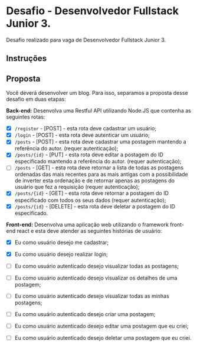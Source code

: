 # Desafio - Desenvolvedor Fullstack Junior 3.
Desafio realizado para vaga de Desenvolvedor Fullstack Junior 3.

## Instruções

## Proposta
Você deverá desenvolver um blog. Para isso, separamos a proposta desse desafio em duas etapas:

**Back-end:**
Desenvolva uma Restful API utilizando Node.JS que contenha as seguintes rotas:
- [X] `/register` - [POST] - esta rota deve cadastrar um usuário;
- [X] `/login` - [POST] - esta rota deve autenticar um usuário;
- [X] `/posts` - [POST] - esta rota deve cadastrar uma postagem mantendo a referência do autor. (requer autenticação);
- [X] `/posts/{id}` - [PUT] - esta rota deve editar a postagem do ID especificado mantendo a referência do autor. (requer autenticação);
- [ ] `/posts` - [GET] - esta rota deve retornar a lista de todas as postagens ordenadas das mais recentes para as mais antigas com a possibilidade de inverter esta ordenação e de retornar apenas as postagens do usuário que fez a requisição (requer autenticação);
- [X] `/posts/{id}` - [GET] - esta rota deve retornar a postagem do ID especificado com todos os seus dados (requer autenticação);
- [X] `/posts/{id}` - [DELETE] - esta rota deve deletar a postagem do ID especificado.

**Front-end:**
Desenvolva uma aplicação web utilizando o framework front-end react e esta deve atender as seguintes histórias de usuário:
- [X] Eu como usuário desejo me cadastrar;
- [X] Eu como usuário desejo realizar login;
- [ ] Eu como usuário autenticado desejo visualizar todas as postagens;
- [ ] Eu como usuário autenticado desejo visualizar os detalhes de uma postagem;
- [ ] Eu como usuário autenticado desejo visualizar todas as minhas postagens;
- [ ] Eu como usuário autenticado desejo criar uma postagem;
- [ ] Eu como usuário autenticado desejo editar uma postagem que eu criei;
- [ ] Eu como usuário autenticado desejo deletar uma postagem que eu criei.

